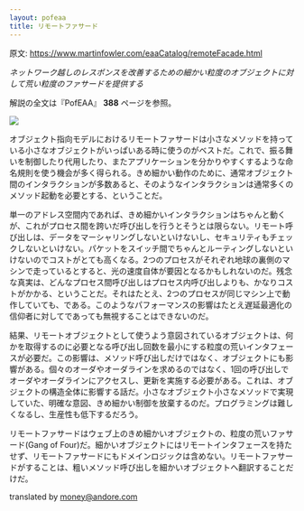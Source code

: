 ```yaml
---
layout: pofeaa
title: リモートファサード
---
```


原文: <https://www.martinfowler.com/eaaCatalog/remoteFacade.html>

*ネットワーク越しのレスポンスを改善するための細かい粒度のオブジェクトに対して荒い粒度のファサードを提供する*

解説の全文は『PofEAA』 **388** ページを参照。

![](https://www.martinfowler.com/eaaCatalog/distributedFacadeSketch.gif)

オブジェクト指向モデルにおけるリモートファサードは小さなメソッドを持っている小さなオブジェクトがいっぱいある時に使うのがベストだ。これで、振る舞いを制御したり代用したり、またアプリケーションを分かりやすくするような命名規則を使う機会が多く得られる。きめ細かい動作のために、通常オブジェクト間のインタラクションが多数あると、そのようなインタラクションは通常多くのメソッド起動を必要とする、ということだ。

単一のアドレス空間内であれば、きめ細かいインタラクションはちゃんと動くが、これがプロセス間を跨いだ呼び出しを行うとそうとは限らない。リモート呼び出しは、データをマーシャリングしないといけないし、セキュリティもチェックしないといけない。パケットをスイッチ間でちゃんとルーティングしないといけないのでコストがとても高くなる。2つのプロセスがそれぞれ地球の裏側のマシンで走っているとすると、光の速度自体が要因となるかもしれないのだ。残念な真実は、どんなプロセス間呼び出しはプロセス内呼び出しよりも、かなりコストがかかる、ということだ。それはたとえ、2つのプロセスが同じマシン上で動作していても、である。このようなパフォーマンスの影響はたとえ遅延最適化の信仰者に対してであっても無視することはできないのだ。

結果、リモートオブジェクトとして使うよう意図されているオブジェクトは、何かを取得するのに必要となる呼び出し回数を最小にする粒度の荒いインタフェースが必要だ。この影響は、メソッド呼び出しだけではなく、オブジェクトにも影響がある。個々のオーダやオーダラインを求めるのではなく、1回の呼び出しでオーダやオーダラインにアクセスし、更新を実施する必要がある。これは、オブジェクトの構造全体に影響する話だ。小さなオブジェクト小さなメソッドで実現していた、明確な意図、きめ細かい制御を放棄するのだ。プログラミングは難しくなるし、生産性も低下するだろう。

リモートファサードはウェブ上のきめ細かいオブジェクトの、粒度の荒いファサード(Gang of Four)だ。細かいオブジェクトにはリモートインタフェースを持たせず、リモートファサードにもドメインロジックは含めない。リモートファサードがすることは、粗いメソッド呼び出しを細かいオブジェクトへ翻訳することだけだ。

translated by money@andore.com
